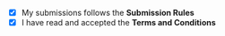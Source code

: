 - [x] My submissions follows the **Submission Rules**
- [x] I have read and accepted the **Terms and Conditions**

